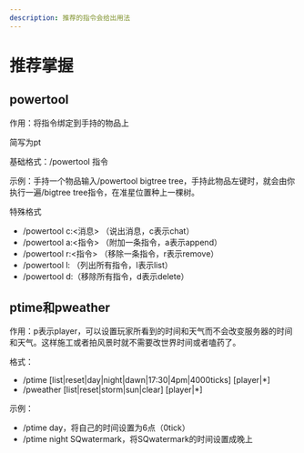 ```yaml
---
description: 推荐的指令会给出用法
---
```


# 推荐掌握

## powertool

作用：将指令绑定到手持的物品上

简写为pt

基础格式：/powertool 指令

示例：手持一个物品输入/powertool bigtree tree，手持此物品左键时，就会由你执行一遍/bigtree tree指令，在准星位置种上一棵树。

特殊格式

* /powertool c:&lt;消息&gt; （说出消息，c表示chat）
* /powertool a:&lt;指令&gt;  （附加一条指令，a表示append） 
* /powertool r:&lt;指令&gt; （移除一条指令，r表示remove）
* /powertool l: （列出所有指令，l表示list）
* /powertool d:（移除所有指令，d表示delete）

## ptime和pweather

作用：p表示player，可以设置玩家所看到的时间和天气而不会改变服务器的时间和天气。这样施工或者拍风景时就不需要改世界时间或者嗑药了。

格式：

* /ptime \[list\|reset\|day\|night\|dawn\|17:30\|4pm\|4000ticks\] \[player\|\*\]
* /pweather \[list\|reset\|storm\|sun\|clear\] \[player\|\*\]

示例：

* /ptime day，将自己的时间设置为6点（0tick）
* /ptime night SQwatermark，将SQwatermark的时间设置成晚上

